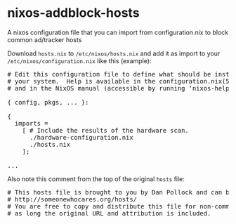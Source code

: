 # nixos-addblock-hosts
A nixos configuration file that you can import from configuration.nix to block common ad/tracker hosts

Download <code>hosts.nix</code> to <code>/etc/nixos/hosts.nix</code> and add it as import to your <code>/etc/nixos/configuration.nix</code> like this (example):

<pre>
# Edit this configuration file to define what should be installed on
# your system.  Help is available in the configuration.nix(5) man page
# and in the NixOS manual (accessible by running ‘nixos-help’).

{ config, pkgs, ... }:

{
  imports =
    [ # Include the results of the hardware scan.
      ./hardware-configuration.nix
      ./hosts.nix
    ];

...
</pre>

Also note this comment from the top of the original <code>hosts</code> file:

<pre>
# This hosts file is brought to you by Dan Pollock and can be found at
# http://someonewhocares.org/hosts/
# You are free to copy and distribute this file for non-commercial uses,
# as long the original URL and attribution is included. 
</pre>


